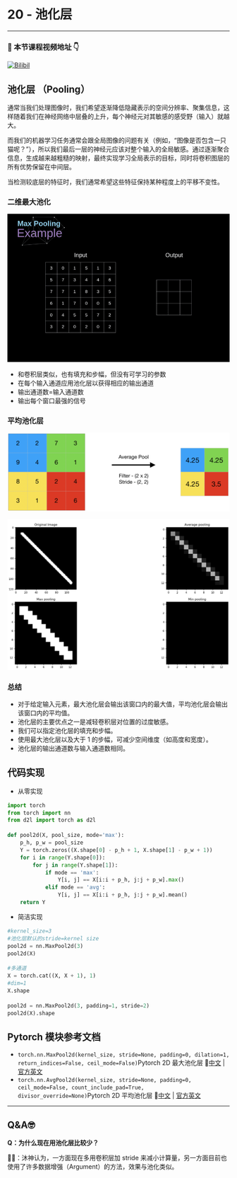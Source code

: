 # 20 - 池化层

---

### 🎦 本节课程视频地址 👇

[![Bilibil](https://i1.hdslb.com/bfs/archive/ed34f0da8524120e89920d138732a524b9c0ceaa.jpg@640w_400h_100Q_1c.webp)](https://www.bilibili.com/video/BV1EV411j7nX)

## 池化层 （Pooling）

通常当我们处理图像时，我们希望逐渐降低隐藏表示的空间分辨率、聚集信息，这样随着我们在神经网络中层叠的上升，每个神经元对其敏感的感受野（输入）就越大。

而我们的机器学习任务通常会跟全局图像的问题有关（例如，“图像是否包含一只猫呢？”），所以我们最后一层的神经元应该对整个输入的全局敏感。通过逐渐聚合信息，生成越来越粗糙的映射，最终实现学习全局表示的目标，同时将卷积图层的所有优势保留在中间层。

当检测较底层的特征时，我们通常希望这些特征保持某种程度上的平移不变性。

### 二维最大池化

![pooling](Images/pooling.gif)

- 和卷积层类似，也有填充和步幅，但没有可学习的参数
- 在每个输入通道应用池化层以获得相应的输出通道
- 输出通道数=输入通道数
- 输出每个窗口最强的信号

### 平均池化层

![average_pooling](Images/Screenshot-2019-07-21-at-3.05.56-AM.png)

![max&average pooling](Images/1_fpmtYoP9e8hycFIILPfW5A.png)

### 总结

- 对于给定输入元素，最大池化层会输出该窗口内的最大值，平均池化层会输出该窗口内的平均值。
- 池化层的主要优点之一是减轻卷积层对位置的过度敏感。
- 我们可以指定池化层的填充和步幅。
- 使用最大池化层以及大于 1 的步幅，可减少空间维度（如高度和宽度）。
- 池化层的输出通道数与输入通道数相同。

## 代码实现

- 从零实现

```python
import torch
from torch import nn
from d2l import torch as d2l

def pool2d(X, pool_size, mode='max'):
    p_h, p_w = pool_size
    Y = torch.zeros((X.shape[0] - p_h + 1, X.shape[1] - p_w + 1))
    for i in range(Y.shape[0]):
        for j in range(Y.shape[1]):
            if mode == 'max':
                Y[i, j] == X[i:i + p_h, j:j + p_w].max()
            elif mode == 'avg':
                Y[i, j] == X[i:i + p_h, j:j + p_w].mean()
    return Y
```

- 简洁实现

```python
#kernel_size=3
#池化层默认的stride=kernel size
pool2d = nn.MaxPool2d(3)
pool2d(X)

#多通道
X = torch.cat((X, X + 1), 1)
#dim=1
X.shape

pool2d = nn.MaxPool2d(3, padding=1, stride=2)
pool2d(X).shape
```

## Pytorch 模块参考文档

- `torch.nn.MaxPool2d(kernel_size, stride=None, padding=0, dilation=1, return_indices=False, ceil_mode=False)`Pytorch 2D 最大池化层 🧐[中文](https://pytorch-cn.readthedocs.io/zh/latest/package_references/torch-nn/#_2) | [官方英文](https://pytorch.org/docs/stable/generated/torch.nn.MaxPool2d.html#torch.nn.MaxPool2d)
- `torch.nn.AvgPool2d(kernel_size, stride=None, padding=0, ceil_mode=False, count_include_pad=True, divisor_override=None)`Pytorch 2D 平均池化层 🧐[中文](https://pytorch-cn.readthedocs.io/zh/latest/package_references/torch-nn/#_2) | [官方英文](https://pytorch.org/docs/stable/generated/torch.nn.AvgPool2d.html#torch.nn.AvgPool2d)

---

## Q&A🤓

**Q：为什么现在用池化层比较少？**

**🙋‍♂️**：沐神认为，一方面现在多用卷积层加 stride 来减小计算量，另一方面目前也使用了许多数据增强（Argument）的方法，效果与池化类似。
